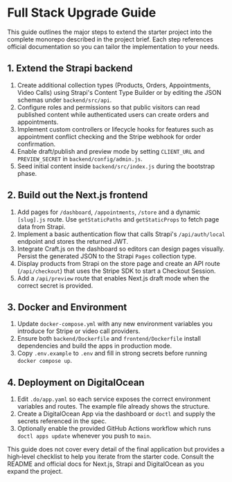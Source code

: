 # Full Stack Upgrade Guide

This guide outlines the major steps to extend the starter project into the complete monorepo described in the project brief. Each step references official documentation so you can tailor the implementation to your needs.

## 1. Extend the Strapi backend

1. Create additional collection types (Products, Orders, Appointments, Video Calls) using Strapi's Content Type Builder or by editing the JSON schemas under `backend/src/api`.
2. Configure roles and permissions so that public visitors can read published content while authenticated users can create orders and appointments.
3. Implement custom controllers or lifecycle hooks for features such as appointment conflict checking and the Stripe webhook for order confirmation.
4. Enable draft/publish and preview mode by setting `CLIENT_URL` and `PREVIEW_SECRET` in `backend/config/admin.js`.
5. Seed initial content inside `backend/src/index.js` during the bootstrap phase.

## 2. Build out the Next.js frontend

1. Add pages for `/dashboard`, `/appointments`, `/store` and a dynamic `[slug].js` route. Use `getStaticPaths` and `getStaticProps` to fetch page data from Strapi.
2. Implement a basic authentication flow that calls Strapi's `/api/auth/local` endpoint and stores the returned JWT.
3. Integrate Craft.js on the dashboard so editors can design pages visually. Persist the generated JSON to the Strapi `Pages` collection type.
4. Display products from Strapi on the store page and create an API route (`/api/checkout`) that uses the Stripe SDK to start a Checkout Session.
5. Add a `/api/preview` route that enables Next.js draft mode when the correct secret is provided.

## 3. Docker and Environment

1. Update `docker-compose.yml` with any new environment variables you introduce for Stripe or video call providers.
2. Ensure both `backend/Dockerfile` and `frontend/Dockerfile` install dependencies and build the apps in production mode.
3. Copy `.env.example` to `.env` and fill in strong secrets before running `docker compose up`.

## 4. Deployment on DigitalOcean

1. Edit `.do/app.yaml` so each service exposes the correct environment variables and routes. The example file already shows the structure.
2. Create a DigitalOcean App via the dashboard or `doctl` and supply the secrets referenced in the spec.
3. Optionally enable the provided GitHub Actions workflow which runs `doctl apps update` whenever you push to `main`.

This guide does not cover every detail of the final application but provides a high‑level checklist to help you iterate from the starter code. Consult the README and official docs for Next.js, Strapi and DigitalOcean as you expand the project.
